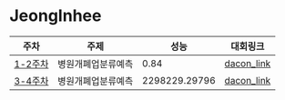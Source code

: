 # JeongInhee
|주차|주제|성능|대회링크|
|------|---|---|---|
|[1-2주차](https://github.com/Sejong-Kaggle-Challengers/JeongInhee/tree/main/1%EC%A3%BC%EC%B0%A8)|병원개폐업분류예측|0.84|[dacon_link](https://dacon.io/competitions/official/9565/leaderboard/)|
|[3-4주차](https://github.com/Sejong-Kaggle-Challengers/JeongInhee/blob/main/3-4%EC%A3%BC%EC%B0%A8/%EB%8C%80%EC%B6%9C%EC%83%81%EC%A0%90%EC%98%88%EC%B8%A1%20(1).ipynb)|병원개폐업분류예측|2298229.29796|[dacon_link](https://dacon.io/competitions/official/136/leaderboard/)|
